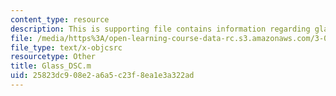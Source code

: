 ```yaml
---
content_type: resource
description: This is supporting file contains information regarding glass_DSC.
file: /media/https%3A/open-learning-course-data-rc.s3.amazonaws.com/3-071-amorphous-materials-fall-2015/25823dc908e2a6a5c23f8ea1e3a322ad_Glass_DSC.m
file_type: text/x-objcsrc
resourcetype: Other
title: Glass_DSC.m
uid: 25823dc9-08e2-a6a5-c23f-8ea1e3a322ad
---
```

